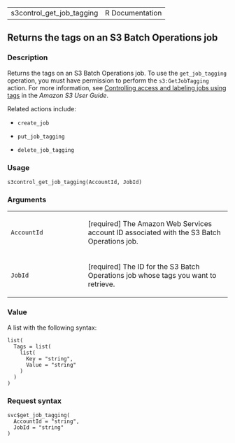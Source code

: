 <table style="width: 100%;">
<tbody>
<tr class="odd">
<td>s3control_get_job_tagging</td>
<td style="text-align: right;">R Documentation</td>
</tr>
</tbody>
</table>

## Returns the tags on an S3 Batch Operations job

### Description

Returns the tags on an S3 Batch Operations job. To use the
`get_job_tagging` operation, you must have permission to perform the
`s3:GetJobTagging` action. For more information, see [Controlling access
and labeling jobs using
tags](https://docs.aws.amazon.com/AmazonS3/latest/userguide/batch-ops-managing-jobs.html#batch-ops-job-tags)
in the *Amazon S3 User Guide*.

Related actions include:

-   `create_job`

-   `put_job_tagging`

-   `delete_job_tagging`

### Usage

    s3control_get_job_tagging(AccountId, JobId)

### Arguments

<table>
<colgroup>
<col style="width: 35%" />
<col style="width: 65%" />
</colgroup>
<tbody>
<tr class="odd">
<td><code
id="s3control_get_job_tagging_:_AccountId">AccountId</code></td>
<td><p>[required] The Amazon Web Services account ID associated with the
S3 Batch Operations job.</p></td>
</tr>
<tr class="even">
<td><code id="s3control_get_job_tagging_:_JobId">JobId</code></td>
<td><p>[required] The ID for the S3 Batch Operations job whose tags you
want to retrieve.</p></td>
</tr>
</tbody>
</table>

### Value

A list with the following syntax:

    list(
      Tags = list(
        list(
          Key = "string",
          Value = "string"
        )
      )
    )

### Request syntax

    svc$get_job_tagging(
      AccountId = "string",
      JobId = "string"
    )
